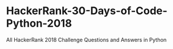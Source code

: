 # HackerRank-30-Days-of-Code-Python-2018
All HackerRank 2018 Challenge Questions and Answers in Python
